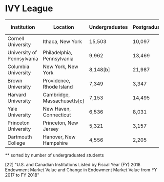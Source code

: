 # IVY League


| Institution | Location |	Undergraduates | Postgraduates | Endowment | Academic staff | Year founded | Nickname |
| --- | --- | --- | --- | --- | --- | --- | --- |
| Cornell University | Ithaca, New York | 15,503 | 10,097 | $9.8 billion[22] | 2,908 | 1865 | Big Red |
| University of Pennsylvania | Philadelphia, Pennsylvania | 9,962 | 13,469 | $20.7 billion[22] | 4,464[28] | 1740 | Quakers |
| Columbia University | New York, New York | 8,148[b] | 21,987 | $13.3 billion[22] | 4,370[26] | 1754 | Lions |
| Brown University | Providence, Rhode Island | 7,349 | 3,347 | $6.5 billion[22] | 736[23] | 1764 | Bears |
| Harvard University	| Cambridge, Massachusetts[c] | 7,153 | 14,495 | $50.9 billion[22] | 4,671[27] | 1636 | Crimson |
| Yale University | New Haven, Connecticut | 6,536 | 8,031 | $42.3 billion[22] | 4,140 | 1701 | Bulldogs |
| Princeton University | Princeton, New Jersey | 5,321 | 3,157 | $35.8 billion[22] | 1,172 | 1746 | Tigers |
| Dartmouth College | Hanover, New Hampshire | 4,556 | 2,205 | $8.1 billion[22] | 943 | 1769 | Big Green |

\*\* sorted by number of undergraduated students

[22] "U.S. and Canadian Institutions Listed by Fiscal Year (FY) 2018 Endowment Market Value and Change in Endowment Market Value from FY 2017 to FY 2018"
